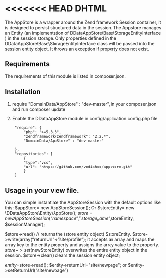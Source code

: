 <<<<<<< HEAD
DHTML
=====

The AppStore is a wrapper around the Zend framework Session container, it is designed to persist structured data in the session.
The Appstore manages an Entity (an implementation of DDataAppStore\Base\StorageEntityInterface ) in the session storage. 
Only properties defined in the DDataAppStore\Base\StorageEntityInterface class will be passed into the session entity object. It throws an exception if property does not exist.


## Requirements
The requirements of this module is listed in composer.json.
## Installation
1. require "DomainData/AppStore" : "dev-master", in your composer.json and run composer update
2. Enable the DDataAppStore module in config/application.config.php file

        "require": {
            "php": ">=5.3.3",
            "zendframework/zendframework": "2.2.*",
            "DomainData/AppStore" : "dev-master"

        },
        "repositories": [
            {
            "type":"vcs",
            "url": "https://github.com/vodiahco/appstore.git"
            }
        ]

## Usage in your view file. 

You can simple instantiate the AppStoreSession with the default options like this:
$appStore= new AppStoreSession();
Or 
$storeEntity= new \DDataAppStore\Entity\AppStore();
$store= new AppStoreSession(“namespace”,”storage_name”,$storeEntity, $sessionManager);

$store->read() // returns the (store entity object) $storeEntity.
$store->write(array(“returnUrl”=>”site/profile”); it accepts an array and maps the array key to the entity property and assigns the array value to the property.
$store->set($newStoreEntity) overwrites the entire entity object in the session.
$store->clear() clears the session entity object;

$entity=$store->read();
$entity->returnUrl="site/newpage"; or $entity->setReturnUrl(“site/newpage”)


